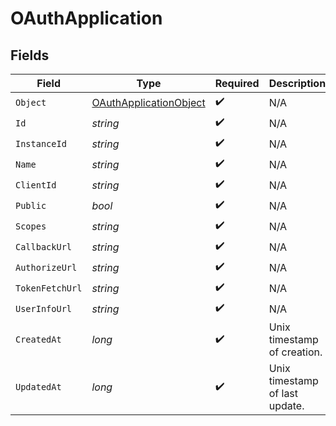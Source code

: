 # OAuthApplication


## Fields

| Field                                                                       | Type                                                                        | Required                                                                    | Description                                                                 | Example                                                                     |
| --------------------------------------------------------------------------- | --------------------------------------------------------------------------- | --------------------------------------------------------------------------- | --------------------------------------------------------------------------- | --------------------------------------------------------------------------- |
| `Object`                                                                    | [OAuthApplicationObject](../../Models/Components/OAuthApplicationObject.md) | :heavy_check_mark:                                                          | N/A                                                                         | oauth_application                                                           |
| `Id`                                                                        | *string*                                                                    | :heavy_check_mark:                                                          | N/A                                                                         | oauth_app_1234                                                              |
| `InstanceId`                                                                | *string*                                                                    | :heavy_check_mark:                                                          | N/A                                                                         | instance_5678                                                               |
| `Name`                                                                      | *string*                                                                    | :heavy_check_mark:                                                          | N/A                                                                         | Example OAuth App                                                           |
| `ClientId`                                                                  | *string*                                                                    | :heavy_check_mark:                                                          | N/A                                                                         | client_12345                                                                |
| `Public`                                                                    | *bool*                                                                      | :heavy_check_mark:                                                          | N/A                                                                         | false                                                                       |
| `Scopes`                                                                    | *string*                                                                    | :heavy_check_mark:                                                          | N/A                                                                         | profile email                                                               |
| `CallbackUrl`                                                               | *string*                                                                    | :heavy_check_mark:                                                          | N/A                                                                         | https://example.com/oauth/callback                                          |
| `AuthorizeUrl`                                                              | *string*                                                                    | :heavy_check_mark:                                                          | N/A                                                                         | https://example.com/authorize                                               |
| `TokenFetchUrl`                                                             | *string*                                                                    | :heavy_check_mark:                                                          | N/A                                                                         | https://example.com/oauth/token                                             |
| `UserInfoUrl`                                                               | *string*                                                                    | :heavy_check_mark:                                                          | N/A                                                                         | https://example.com/userinfo                                                |
| `CreatedAt`                                                                 | *long*                                                                      | :heavy_check_mark:                                                          | Unix timestamp of creation.<br/>                                            | 1609459200                                                                  |
| `UpdatedAt`                                                                 | *long*                                                                      | :heavy_check_mark:                                                          | Unix timestamp of last update.<br/>                                         | 1612137600                                                                  |